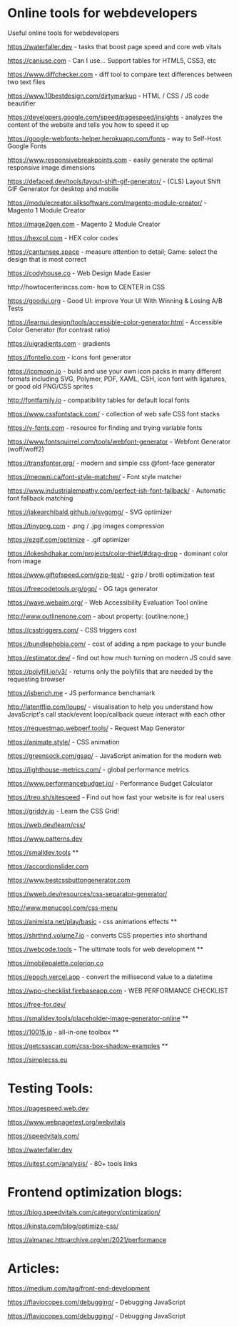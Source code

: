 # Online tools for webdevelopers
Useful online tools for webdevelopers

https://waterfaller.dev - tasks that boost page speed and core web vitals

https://caniuse.com - Can I use... Support tables for HTML5, CSS3, etc

https://www.diffchecker.com - diff tool to compare text differences between two text files

https://www.10bestdesign.com/dirtymarkup - HTML / CSS / JS code beautifier

https://developers.google.com/speed/pagespeed/insights - analyzes the content of the website and tells you how to speed it up

https://google-webfonts-helper.herokuapp.com/fonts -  way to Self-Host Google Fonts

https://www.responsivebreakpoints.com - easily generate the optimal responsive image dimensions

https://defaced.dev/tools/layout-shift-gif-generator/ -  (CLS) Layout Shift GIF Generator for desktop and mobile

https://modulecreator.silksoftware.com/magento-module-creator/ - Magento 1 Module Creator

https://mage2gen.com - Magento 2 Module Creator

https://hexcol.com - HEX color codes

https://cantunsee.space - measure attention to detail; Game: select the design that is most correct

https://codyhouse.co - Web Design Made Easier

http://howtocenterincss.com- how to CENTER in CSS

https://goodui.org - Good UI: improve Your UI With Winning & Losing A/B Tests

https://learnui.design/tools/accessible-color-generator.html - Accessible Color Generator (for contrast ratio)

https://uigradients.com - gradients

https://fontello.com - icons font generator

https://icomoon.io - build and use your own icon packs in many different formats including SVG, Polymer, PDF, XAML, CSH, icon font with ligatures, or good old PNG/CSS sprites

http://fontfamily.io - compatibility tables for default local fonts

https://www.cssfontstack.com/ - collection of web safe CSS font stacks

https://v-fonts.com - resource for finding and trying variable fonts

https://www.fontsquirrel.com/tools/webfont-generator - Webfont Generator (woff/woff2)

https://transfonter.org/ - modern and simple css @font-face generator 

https://meowni.ca/font-style-matcher/ - Font style matcher

https://www.industrialempathy.com/perfect-ish-font-fallback/ - Automatic font fallback matching

https://jakearchibald.github.io/svgomg/ - SVG optimizer

https://tinypng.com - .png / .jpg images compression

https://ezgif.com/optimize  - .gif optimizer

https://lokeshdhakar.com/projects/color-thief/#drag-drop - dominant color from image

https://www.giftofspeed.com/gzip-test/ - gzip / brotli optimization test

https://freecodetools.org/ogp/ - OG tags generator

https://wave.webaim.org/ - Web Accessibility Evaluation Tool online

http://www.outlinenone.com - about property: {outline:none;}

https://csstriggers.com/ - CSS triggers cost

https://bundlephobia.com/ - cost of adding a npm package to your bundle

https://estimator.dev/  - find out how much turning on modern JS could save

https://polyfill.io/v3/ - returns only the polyfills that are needed by the requesting browser

https://jsbench.me - JS performance benchamark

http://latentflip.com/loupe/ - visualisation to help you understand how JavaScript's call stack/event loop/callback queue interact with each other

https://requestmap.webperf.tools/  - Request Map Generator

https://animate.style/ - CSS animation

https://greensock.com/gsap/ - JavaScript animation for the modern web

https://lighthouse-metrics.com/ - global performance metrics

https://www.performancebudget.io/ - Performance Budget Calculator

https://treo.sh/sitespeed - Find out how fast your website is for real users

https://griddy.io - Learn the CSS Grid!

https://web.dev/learn/css/

https://www.patterns.dev

https://smalldev.tools **

https://accordionslider.com

https://www.bestcssbuttongenerator.com

https://wweb.dev/resources/css-separator-generator/

http://www.menucool.com/css-menu

https://animista.net/play/basic - css animations effects **

https://shrthnd.volume7.io - converts CSS properties into shorthand

https://webcode.tools - The ultimate tools for web development **

https://mobilepalette.colorion.co

https://epoch.vercel.app - convert the millisecond value to a datetime

https://wpo-checklist.firebaseapp.com - WEB PERFORMANCE CHECKLIST

https://free-for.dev/

https://smalldev.tools/placeholder-image-generator-online **

https://10015.io -  all-in-one toolbox **

https://getcssscan.com/css-box-shadow-examples **

https://simplecss.eu

# Testing Tools:

https://pagespeed.web.dev

https://www.webpagetest.org/webvitals

https://speedvitals.com/

https://waterfaller.dev

https://uitest.com/analysis/ - 80+ tools links


# Frontend optimization blogs:

https://blog.speedvitals.com/category/optimization/

https://kinsta.com/blog/optimize-css/

https://almanac.httparchive.org/en/2021/performance


# Articles:
https://medium.com/tag/front-end-development

https://flaviocopes.com/debugging/ - Debugging JavaScript

https://flaviocopes.com/debugging/ - Debugging JavaScript
